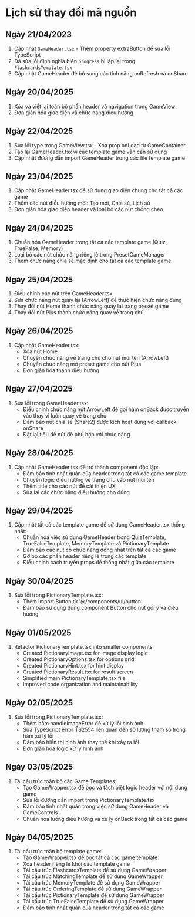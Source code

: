 # Lịch sử thay đổi mã nguồn

## Ngày 21/04/2023
1. Cập nhật `GameHeader.tsx` - Thêm property extraButton để sửa lỗi TypeScript
2. Đã sửa lỗi định nghĩa biến `progress` bị lặp lại trong `FlashcardsTemplate.tsx`
3. Cập nhật GameHeader để bổ sung các tính năng onRefresh và onShare

## Ngày 20/04/2025
1. Xóa và viết lại toàn bộ phần header và navigation trong GameView
2. Đơn giản hóa giao diện và chức năng điều hướng

## Ngày 22/04/2025
1. Sửa lỗi type trong GameView.tsx - Xóa prop onLoad từ GameContainer
2. Tạo lại GameHeader.tsx vì các template game vẫn cần sử dụng
3. Cập nhật đường dẫn import GameHeader trong các file template game

## Ngày 23/04/2025
1. Cập nhật GameHeader.tsx để sử dụng giao diện chung cho tất cả các game
2. Thêm các nút điều hướng mới: Tạo mới, Chia sẻ, Lịch sử
3. Đơn giản hóa giao diện header và loại bỏ các nút chồng chéo

## Ngày 24/04/2025
1. Chuẩn hóa GameHeader trong tất cả các template game (Quiz, TrueFalse, Memory)
2. Loại bỏ các nút chức năng riêng lẻ trong PresetGameManager
3. Thêm chức năng chia sẻ mặc định cho tất cả các template game

## Ngày 25/04/2025
1. Điều chỉnh các nút trên GameHeader.tsx
2. Sửa chức năng nút quay lại (ArrowLeft) để thực hiện chức năng đúng
3. Thay đổi nút Home thành chức năng quay lại trang preset game
4. Thay đổi nút Plus thành chức năng quay về trang chủ

## Ngày 26/04/2025
1. Cập nhật GameHeader.tsx:
   - Xóa nút Home
   - Chuyển chức năng về trang chủ cho nút mũi tên (ArrowLeft)
   - Chuyển chức năng mở preset game cho nút Plus
   - Đơn giản hóa thanh điều hướng

## Ngày 27/04/2025
1. Sửa lỗi trong GameHeader.tsx:
   - Điều chỉnh chức năng nút ArrowLeft để gọi hàm onBack được truyền vào thay vì luôn quay về trang chủ
   - Đảm bảo nút chia sẻ (Share2) được kích hoạt đúng với callback onShare
   - Đặt lại tiêu đề nút để phù hợp với chức năng

## Ngày 28/04/2025
1. Cập nhật GameHeader.tsx để trở thành component độc lập:
   - Đảm bảo tính nhất quán của header trong tất cả các game template
   - Chuyển logic điều hướng về trang chủ vào nút mũi tên
   - Thêm title cho các nút để cải thiện UX
   - Sửa lại các chức năng điều hướng cho đúng

## Ngày 29/04/2025
1. Cập nhật tất cả các template game để sử dụng GameHeader.tsx thống nhất:
   - Chuẩn hóa việc sử dụng GameHeader trong QuizTemplate, TrueFalseTemplate, MemoryTemplate và PictionaryTemplate
   - Đảm bảo các nút có chức năng đồng nhất trên tất cả các game
   - Gỡ bỏ các phần header riêng lẻ trong các template
   - Điều chỉnh cách truyền props để thống nhất giữa các template

## Ngày 30/04/2025
1. Sửa lỗi trong PictionaryTemplate.tsx:
   - Thêm import Button từ '@/components/ui/button'
   - Đảm bảo sử dụng đúng component Button cho nút gợi ý và điều hướng

## Ngày 01/05/2025
1. Refactor PictionaryTemplate.tsx into smaller components:
   - Created PictionaryImage.tsx for image display logic
   - Created PictionaryOptions.tsx for options grid
   - Created PictionaryHint.tsx for hint display
   - Created PictionaryResult.tsx for result screen
   - Simplified main PictionaryTemplate.tsx file
   - Improved code organization and maintainability

## Ngày 02/05/2025
1. Sửa lỗi trong PictionaryTemplate.tsx:
   - Thêm hàm handleImageError để xử lý lỗi hình ảnh
   - Sửa TypeScript error TS2554 liên quan đến số lượng tham số trong hàm xử lý lỗi
   - Đảm bảo hiển thị hình ảnh thay thế khi xảy ra lỗi
   - Đơn giản hóa logic xử lý hình ảnh

## Ngày 03/05/2025
1. Tái cấu trúc toàn bộ các Game Templates:
   - Tạo GameWrapper.tsx để bọc và tách biệt logic header với nội dung game
   - Sửa lỗi đường dẫn import trong PictionaryTemplate.tsx
   - Đảm bảo tính nhất quán trong việc sử dụng GameHeader và GameControls
   - Chuẩn hóa luồng điều hướng và xử lý onBack trong tất cả các game

## Ngày 04/05/2025
1. Tái cấu trúc toàn bộ template game:
   - Tạo GameWrapper.tsx để bọc tất cả các game template
   - Xóa header riêng lẻ khỏi các template game
   - Tái cấu trúc FlashcardsTemplate để sử dụng GameWrapper
   - Tái cấu trúc MatchingTemplate để sử dụng GameWrapper
   - Tái cấu trúc MemoryTemplate để sử dụng GameWrapper
   - Tái cấu trúc OrderingTemplate để sử dụng GameWrapper
   - Tái cấu trúc PictionaryTemplate để sử dụng GameWrapper
   - Tái cấu trúc TrueFalseTemplate để sử dụng GameWrapper
   - Đảm bảo tính nhất quán của header trong tất cả các game
